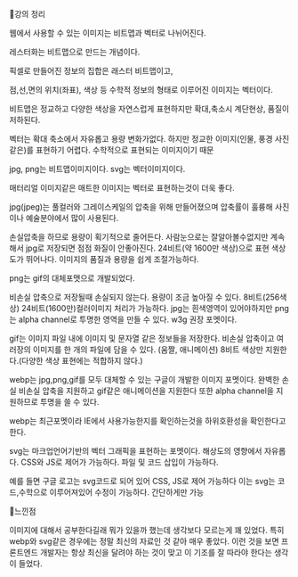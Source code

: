 📌강의 정리

웹에서 사용할 수 있는 이미지는 비트맵과 벡터로 나뉘어진다.

레스터화는 비트맵으로 만드는 개념이다.

픽셀로 만들어진 정보의 집합은 래스터 비트맵이고,

점,선,면의 위치(좌표), 색상 등 수학적 정보의 형태로 이루어진 이미지는 벡터이다.

비트맵은 정교하고 다양한 색상을 자연스럽게 표현하지만 확대,축소시 계단현상, 품질이 저하된다.

벡터는 확대 축소에서 자유롭고 용량 변화가없다. 하지만 정교한 이미지(인물, 풍경 사진 같은)를 표현하기 어렵다. 수학적으로 표현되는 이미지이기 때문

jpg, png는 비트맵이미지이다. svg는 벡터이미지이다.

매터리얼 이미지같은 매트한 이미지는 벡터로 표현하는것이 더욱 좋다.

jpg(jpeg)는 풀컬러와 그레이스케일의 압축을 위해 만들어졌으며 압축률이 훌륭해 사진이나 예술분야에서 많이 사용된다.

손실압축을 하므로 용량이 획기적으로 줄어든다. 사람눈으로는 잘알아볼수없지만 계속해서 jpg로 저장되면 점점 화질이 안좋아진다. 24비트(약 1600만 색상)으로 표현 색상도가 뛰어나다. 이미지의 품질과 용량을 쉽게 조절가능하다.

png는 gif의 대체포맷으로 개발되었다. 

비손실 압축으로 저장될때 손실되지 않는다. 용량이 조금 높아질 수 있다. 8비트(256색상) 24비트(1600만)컬러이미지 처리가 가능하다. jpg는 흰색영역이 있어야하지만 png는 alpha channel로 투명한 영역을 만들 수 있다. w3g 권장 포멧이다. 

gif는 이미지 파일 내에 이미지 및 문자열 같은 정보들을 저장한다. 비손실 압축이고 여러장의 이미지를 한 개의 파일에 담을 수 있다. (움짤, 애니메이션) 8비트 색상만 지원한다.(다양한 색상 표현에는 적합하지 않다.)

webp는 jpg,png,gif를 모두 대체할 수 있는 구글이 개발한 이미지 포멧이다. 완벽한 손실 비손실 압축을 지원하고 gif같은 애니메이션을 지원한다 또한 alpha channel을 지원하므로 투명을 쓸 수 있다. 

webp는 최근포멧이라 IE에서 사용가능한지를 확인하는것을 하위호환성을 확인한다고 한다.

svg는 마크업언어기반의 벡터 그래픽을 표현하는 포멧이다. 해상도의 영향에서 자유롭다. CSS와 JS로 제어가 가능하다. 파일 및 코드 삽입이 가능하다.

예를 들면 구글 로고는 svg코드로 되어 있어 CSS, JS로 제어 가능하다 이는 svg는 코드,수학으로 이루어져있어 수정이 가능하다. 간단하게만 가능

📌느낀점

이미지에 대해서 공부한다길래 뭐가 있을까 했는데 생각보다 모르는게 꽤 있었다. 특히 webp와 svg같은 경우에는 정말 최신의 자료인 것 같아 매우 좋았다. 이런 것을 보면 프론트엔드 개발자는 항상 최신을 달려야 하는 것이 맞고 이 기조를 잘 따라야 한다는 생각이 들었다.
